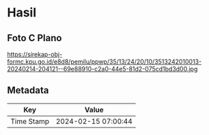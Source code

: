 # Hasil

## Foto C Plano

https://sirekap-obj-formc.kpu.go.id/e8d8/pemilu/ppwp/35/13/24/20/10/3513242010013-20240214-204121--69e88910-c2a0-44e5-81d2-075cd1bd3d00.jpg


## Metadata

| Key        | Value               |
| ---------- | ------------------- |
| Time Stamp | 2024-02-15 07:00:44 |



